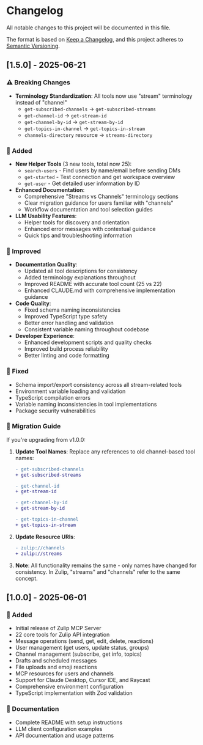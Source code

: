 # Changelog

All notable changes to this project will be documented in this file.

The format is based on [Keep a Changelog](https://keepachangelog.com/en/1.0.0/),
and this project adheres to [Semantic Versioning](https://semver.org/spec/v2.0.0.html).

## [1.5.0] - 2025-06-21

### ⚠️ Breaking Changes
- **Terminology Standardization**: All tools now use "stream" terminology instead of "channel"
  - `get-subscribed-channels` → `get-subscribed-streams`
  - `get-channel-id` → `get-stream-id`
  - `get-channel-by-id` → `get-stream-by-id`
  - `get-topics-in-channel` → `get-topics-in-stream`
  - `channels-directory` resource → `streams-directory`

### 🚀 Added
- **New Helper Tools** (3 new tools, total now 25):
  - `search-users` - Find users by name/email before sending DMs
  - `get-started` - Test connection and get workspace overview
  - `get-user` - Get detailed user information by ID
- **Enhanced Documentation**:
  - Comprehensive "Streams vs Channels" terminology sections
  - Clear migration guidance for users familiar with "channels"
  - Workflow documentation and tool selection guides
- **LLM Usability Features**:
  - Helper tools for discovery and orientation
  - Enhanced error messages with contextual guidance
  - Quick tips and troubleshooting information

### 🔧 Improved
- **Documentation Quality**:
  - Updated all tool descriptions for consistency
  - Added terminology explanations throughout
  - Improved README with accurate tool count (25 vs 22)
  - Enhanced CLAUDE.md with comprehensive implementation guidance
- **Code Quality**:
  - Fixed schema naming inconsistencies
  - Improved TypeScript type safety
  - Better error handling and validation
  - Consistent variable naming throughout codebase
- **Developer Experience**:
  - Enhanced development scripts and quality checks
  - Improved build process reliability
  - Better linting and code formatting

### 🐛 Fixed
- Schema import/export consistency across all stream-related tools
- Environment variable loading and validation
- TypeScript compilation errors
- Variable naming inconsistencies in tool implementations
- Package security vulnerabilities

### 📖 Migration Guide
If you're upgrading from v1.0.0:

1. **Update Tool Names**: Replace any references to old channel-based tool names:
   ```diff
   - get-subscribed-channels
   + get-subscribed-streams
   
   - get-channel-id
   + get-stream-id
   
   - get-channel-by-id
   + get-stream-by-id
   
   - get-topics-in-channel
   + get-topics-in-stream
   ```

2. **Update Resource URIs**: 
   ```diff
   - zulip://channels
   + zulip://streams
   ```

3. **Note**: All functionality remains the same - only names have changed for consistency. In Zulip, "streams" and "channels" refer to the same concept.

## [1.0.0] - 2025-06-01

### 🚀 Added
- Initial release of Zulip MCP Server
- 22 core tools for Zulip API integration
- Message operations (send, get, edit, delete, reactions)
- User management (get users, update status, groups)
- Channel management (subscribe, get info, topics)
- Drafts and scheduled messages
- File uploads and emoji reactions
- MCP resources for users and channels
- Support for Claude Desktop, Cursor IDE, and Raycast
- Comprehensive environment configuration
- TypeScript implementation with Zod validation

### 📖 Documentation
- Complete README with setup instructions
- LLM client configuration examples
- API documentation and usage patterns